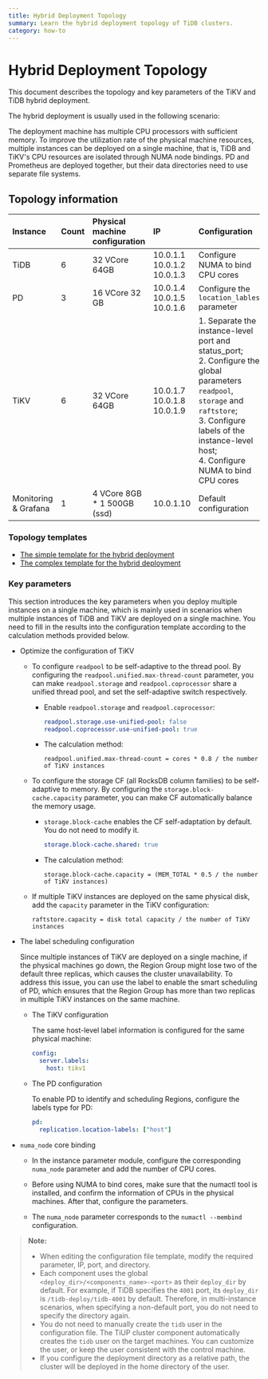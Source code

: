 ```yaml
---
title: Hybrid Deployment Topology
summary: Learn the hybrid deployment topology of TiDB clusters.
category: how-to
---
```


# Hybrid Deployment Topology

This document describes the topology and key parameters of the TiKV and TiDB hybrid deployment.

The hybrid deployment is usually used in the following scenario:

The deployment machine has multiple CPU processors with sufficient memory. To improve the utilization rate of the physical machine resources, multiple instances can be deployed on a single machine, that is, TiDB and TiKV's CPU resources are isolated through NUMA node bindings. PD and Prometheus are deployed together, but their data directories need to use separate file systems.

## Topology information

| Instance | Count | Physical machine configuration | IP | Configuration |
| :-- | :-- | :-- | :-- | :-- |
| TiDB | 6 | 32 VCore 64GB | 10.0.1.1<br/> 10.0.1.2<br/> 10.0.1.3 | Configure NUMA to bind CPU cores |
| PD | 3 | 16 VCore 32 GB | 10.0.1.4<br/> 10.0.1.5<br/> 10.0.1.6 | Configure the `location_lables` parameter |
| TiKV | 6 | 32 VCore 64GB | 10.0.1.7<br/> 10.0.1.8<br/> 10.0.1.9 | 1. Separate the instance-level port and status_port; <br/> 2. Configure the global parameters `readpool`, `storage` and `raftstore`; <br/> 3. Configure labels of the instance-level host; <br/> 4. Configure NUMA to bind CPU cores |
| Monitoring & Grafana | 1 | 4 VCore 8GB * 1 500GB (ssd)  | 10.0.1.10 | Default configuration |

### Topology templates

- [The simple template for the hybrid deployment](https://github.com/pingcap/docs/blob/release-4.0/config-templates/simple-multi-instance.yaml)
- [The complex template for the hybrid deployment](https://github.com/pingcap/docs/blob/release-4.0/config-templates/complex-multi-instance.yaml)

### Key parameters

This section introduces the key parameters when you deploy multiple instances on a single machine, which is mainly used in scenarios when multiple instances of TiDB and TiKV are deployed on a single machine. You need to fill in the results into the configuration template according to the calculation methods provided below.

- Optimize the configuration of TiKV

    - To configure `readpool` to be self-adaptive to the thread pool. By configuring the `readpool.unified.max-thread-count` parameter, you can make `readpool.storage` and `readpool.coprocessor` share a unified thread pool, and set the self-adaptive switch respectively.

        - Enable `readpool.storage` and `readpool.coprocessor`:

            ```yaml
            readpool.storage.use-unified-pool: false
            readpool.coprocessor.use-unified-pool: true
            ```

        - The calculation method:

            ```
            readpool.unified.max-thread-count = cores * 0.8 / the number of TiKV instances
            ```
        
    - To configure the storage CF (all RocksDB column families) to be self-adaptive to memory. By configuring the `storage.block-cache.capacity` parameter, you can make CF automatically balance the memory usage.

        - `storage.block-cache` enables the CF self-adaptation by default. You do not need to modify it.

            ```yaml
            storage.block-cache.shared: true
            ```
        
        - The calculation method:

            ```
            storage.block-cache.capacity = (MEM_TOTAL * 0.5 / the number of TiKV instances)
            ```

    - If multiple TiKV instances are deployed on the same physical disk, add the `capacity` parameter in the TiKV configuration:

        ```
        raftstore.capacity = disk total capacity / the number of TiKV instances
        ```

- The label scheduling configuration

    Since multiple instances of TiKV are deployed on a single machine, if the physical machines go down, the Region Group might lose two of the default three replicas, which causes the cluster unavailability. To address this issue, you can use the label to enable the smart scheduling of PD, which ensures that the Region Group has more than two replicas in multiple TiKV instances on the same machine.

    - The TiKV configuration

        The same host-level label information is configured for the same physical machine:

        ```yml
        config:
          server.labels:
            host: tikv1
        ```

    - The PD configuration

        To enable PD to identify and scheduling Regions, configure the labels type for PD:

        ```yml
        pd:
          replication.location-labels: ["host"]
        ```

- `numa_node` core binding

    - In the instance parameter module, configure the corresponding `numa_node` parameter and add the number of CPU cores.
    
    - Before using NUMA to bind cores, make sure that the numactl tool is installed, and confirm the information of CPUs in the physical machines. After that, configure the parameters.

    - The `numa_node` parameter corresponds to the `numactl --membind` configuration.

> **Note:**
>
> - When editing the configuration file template, modify the required parameter, IP, port, and directory.
> - Each component uses the global `<deploy_dir>/<components_name>-<port>` as their `deploy_dir` by default. For example, if TiDB specifies the `4001` port, its `deploy_dir` is `/tidb-deploy/tidb-4001` by default. Therefore, in multi-instance scenarios, when specifying a non-default port, you do not need to specify the directory again.
> - You do not need to manually create the `tidb` user in the configuration file. The TiUP cluster component automatically creates the `tidb` user on the target machines. You can customize the user, or keep the user consistent with the control machine.
> - If you configure the deployment directory as a relative path, the cluster will be deployed in the home directory of the user.
